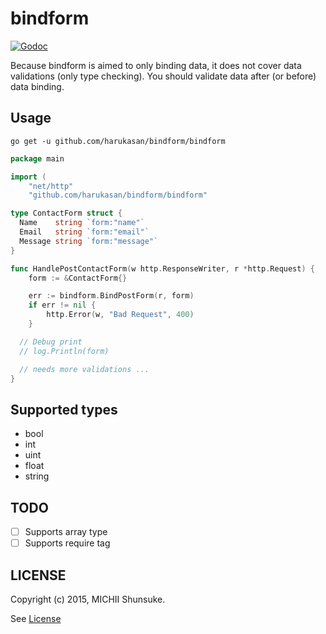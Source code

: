 # bindform

[![Godoc](https://img.shields.io/badge/Godoc-references-blue.svg?style=flat-square)](https://godoc.org/github.com/harukasan/bindform/bindform)

Because bindform is aimed to only binding data, it does not cover data
validations (only type checking). You should validate data after (or before)
data binding.

## Usage

```
go get -u github.com/harukasan/bindform/bindform
```

```go
package main

import (
    "net/http"
    "github.com/harukasan/bindform/bindform"

type ContactForm struct {
  Name    string `form:"name"`
  Email   string `form:"email"`
  Message string `form:"message"`
}

func HandlePostContactForm(w http.ResponseWriter, r *http.Request) {
	form := &ContactForm{}

	err := bindform.BindPostForm(r, form)
	if err != nil {
		http.Error(w, "Bad Request", 400)
	}

  // Debug print
  // log.Println(form)

  // needs more validations ...
}
```

## Supported types

- bool
- int
- uint
- float
- string

## TODO

- [ ] Supports array type
- [ ] Supports require tag

## LICENSE

Copyright (c) 2015, MICHII Shunsuke.

See [License](./LICENSE)

